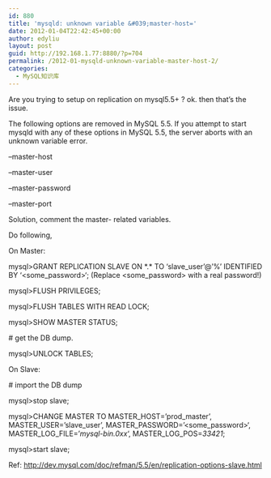 ```yaml
---
id: 880
title: 'mysqld: unknown variable &#039;master-host='
date: 2012-01-04T22:42:45+00:00
author: edyliu
layout: post
guid: http://192.168.1.77:8880/?p=704
permalink: /2012-01-mysqld-unknown-variable-master-host-2/
categories:
  - MySQL知识库
---
```

Are you trying to setup on replication on mysql5.5+ ? ok. then that&#8217;s the issue.

The following options are removed in MySQL 5.5. If you attempt to start mysqld with any of these options in MySQL 5.5, the server aborts with an unknown variable error.

&#8211;master-host
  
&#8211;master-user
  
&#8211;master-password
  
&#8211;master-port

Solution, comment the master- related variables.<!--more-->


  
Do following,
  
On Master:
  
mysql>GRANT REPLICATION SLAVE ON \*.\* TO &#8216;slave_user&#8217;@&#8217;%&#8217; IDENTIFIED BY &#8216;<some_password>&#8216;; (Replace <some_password> with a real password!)
  
mysql>FLUSH PRIVILEGES;
  
mysql>FLUSH TABLES WITH READ LOCK;
  
mysql>SHOW MASTER STATUS;
  
\# get the DB dump.
  
mysql>UNLOCK TABLES;

On Slave:
  
\# import the DB dump
  
mysql>stop slave;
  
mysql>CHANGE MASTER TO MASTER\_HOST=&#8217;prod\_master&#8217;, MASTER\_USER=&#8217;slave\_user&#8217;, MASTER_PASSWORD=&#8217;<some\_password>&#8216;, MASTER\_LOG_FILE=&#8217;_mysql-bin.0xx_&#8216;, MASTER\_LOG\_POS=_33421_;
  
mysql>start slave;

Ref: http://dev.mysql.com/doc/refman/5.5/en/replication-options-slave.html